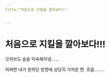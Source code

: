 ```yaml
---
title:"처음으로 지킬을 깔아보다!"


---
```



# 처음으로 지킬을 깔아보다!!!

깃허브도 슬슬 익숙해지넹......

어쩌면 내가 원하던 방향에 상당히 가까운 편. 흐음........

